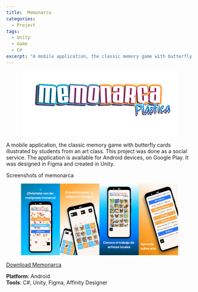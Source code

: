 ```yaml
---
title:  Memonarca
categories: 
  - Project
tags: 
  - Unity
  - Game
  - C#
excerpt: "A mobile application, the classic memory game with butterfly cards illustrated by students from an art class."
---
```

<figure>
  <img src="/assets/images/memonarca/logo.gif" alt="this is the logo of memonarca">
</figure>

A mobile application, the classic memory game with butterfly cards illustrated by students from an art class. This project was done as a social service. The application is available for Android devices, on Google Play. It was designed in Figma and created in Unity.

Screenshots of memonarca
<figure>
  <img src="/assets/images/memonarca/capturas.png" alt="this is a screenshot of memonarca">
</figure>

[Download Memonarca](https://play.google.com/store/apps/details?id=com.Memonarca.unity.mobile2D&hl=es_MX&gl=US)

**Platform**: Android<br>
**Tools**: C#, Unity, Figma, Affinity Designer